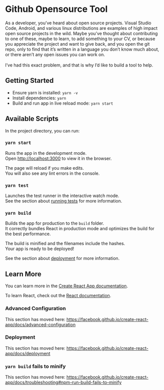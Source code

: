 # Github Opensource Tool

As a developer, you’ve heard about open source projects. Visual Studio Code, Android, and various linux distributions are examples of high impact open source projects in the wild. Maybe you’ve thought about contributing to one of these, maybe to learn, to add something to your CV, or because you appreciate the project and want to give back, and you open the git repo, only to find that it’s written in a language you don’t know much about, or there aren’t any open issues you can work on.
<br/><br/>I’ve had this exact problem, and that is why I’d like to build a tool to help.

## Getting Started

- Ensure yarn is installed: `yarn -v`
- Install dependencies: `yarn`
- Build and run app in live reload mode: `yarn start`

## Available Scripts

In the project directory, you can run:

### `yarn start`

Runs the app in the development mode.<br />
Open [http://localhost:3000](http://localhost:3000) to view it in the browser.

The page will reload if you make edits.<br />
You will also see any lint errors in the console.

### `yarn test`

Launches the test runner in the interactive watch mode.<br />
See the section about [running tests](https://facebook.github.io/create-react-app/docs/running-tests) for more information.

### `yarn build`

Builds the app for production to the `build` folder.<br />
It correctly bundles React in production mode and optimizes the build for the best performance.

The build is minified and the filenames include the hashes.<br />
Your app is ready to be deployed!

See the section about [deployment](https://facebook.github.io/create-react-app/docs/deployment) for more information.

## Learn More

You can learn more in the [Create React App documentation](https://facebook.github.io/create-react-app/docs/getting-started).

To learn React, check out the [React documentation](https://reactjs.org/).

### Advanced Configuration

This section has moved here: https://facebook.github.io/create-react-app/docs/advanced-configuration

### Deployment

This section has moved here: https://facebook.github.io/create-react-app/docs/deployment

### `yarn build` fails to minify

This section has moved here: https://facebook.github.io/create-react-app/docs/troubleshooting#npm-run-build-fails-to-minify
